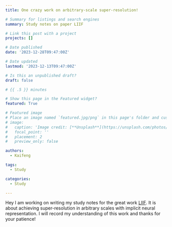 ```yaml
---
title: One crazy work on arbitrary-scale super-resolution!

# Summary for listings and search engines
summary: Study notes on paper LIIF

# Link this post with a project
projects: []

# Date published
date: '2023-12-28T09:47:00Z'

# Date updated
lastmod: '2023-12-13T09:47:00Z'

# Is this an unpublished draft?
draft: false

# {{ .5 }} minutes

# Show this page in the Featured widget?
featured: True

# Featured image
# Place an image named `featured.jpg/png` in this page's folder and customize its options here.
# image:
#   caption: 'Image credit: [**Unsplash**](https://unsplash.com/photos/CpkOjOcXdUY)'
#   focal_point: ''
#   placement: 2
#   preview_only: false

authors:
  - Kaifeng

tags:
  - Study

categories:
  - Study

---
```


Hey I am working on writing my study notes for the great work [LIIF](https://arxiv.org/abs/2012.09161). It is about achieving super-resolution in arbitrary scales with implicit neural representation. I will record my understanding of this work and thanks for your patience!


